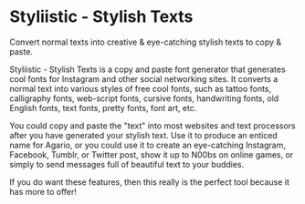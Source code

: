# Styliistic - Stylish Texts
Convert normal texts into creative &amp; eye-catching stylish texts to copy &amp; paste.

Styliistic - Stylish Texts is a copy and paste font generator that generates cool fonts for Instagram and other social networking sites. It converts a normal text into various styles of free cool fonts, such as tattoo fonts, calligraphy fonts, web-script fonts, cursive fonts, handwriting fonts, old English fonts, text fonts, pretty fonts, font art, etc.

You could copy and paste the "text" into most websites and text processors after you have generated your stylish text. Use it to produce an enticed name for Agario, or you could use it to create an eye-catching Instagram, Facebook, Tumblr, or Twitter post, show it up to N00bs on online games, or simply to send messages full of beautiful text to your buddies.

If you do want these features, then this really is the perfect tool because it has more to offer!
